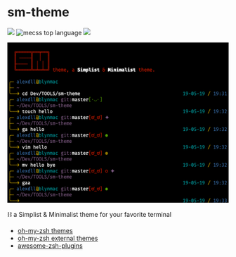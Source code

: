 # sm-theme

<a href="https://github.com/blyndusk/sm-theme/release/latest"><img src="https://img.shields.io/github/release-pre/blyndusk/sm-theme.svg"/></a>
<img src="https://img.shields.io/github/languages/top/blyndusk/sm-theme.svg" alt="mecss top language"/>
<a href="https://github.com/blyndusk/sm-theme/blob/master/LICENSE"><img src="https://img.shields.io/github/license/blyndusk/sm-theme.svg"/></a>



![sm-theme](./sm-theme.png)


⛓ a Simplist & Minimalist theme for your favorite terminal

- [oh-my-zsh themes](https://github.com/robbyrussell/oh-my-zsh/wiki/Themes)
- [oh-my-zsh external themes](https://github.com/robbyrussell/oh-my-zsh/wiki/External-themes)
- [awesome-zsh-plugins](https://github.com/unixorn/awesome-zsh-plugins)
